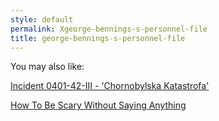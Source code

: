 ```yaml
---
style: default
permalink: Xgeorge-bennings-s-personnel-file
title: george-bennings-s-personnel-file
---
```

You may also like:

[Incident 0401-42-III - 'Chornobylska Katastrofa'](http://scp-wiki.net/incident-0401-42-iii-chornobylska-katastrofa)

[How To Be Scary Without Saying Anything](http://scp-wiki.net/how-to-be-scary-without-saying-anything)
